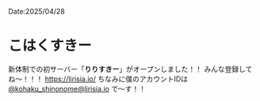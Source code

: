 Date:2025/04/28
# こはくすきー

新体制での初サーバー「**りりすきー**」がオープンしました！！
みんな登録してね〜！！！
https://lirisia.io/
ちなみに僕のアカウントIDは
[@kohaku_shinonome@lirisia.io](https://lirisia.io/@kohaku_shinonome)
で〜す！！
